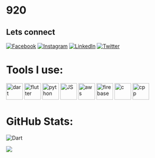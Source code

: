 
# 920


##  Lets connect
[![Facebook](https://cdn3.iconfinder.com/data/icons/picons-social/57/06-facebook-48.png)](https://facebook.com/anishmishra920) [![Instagram](https://cdn4.iconfinder.com/data/icons/picons-social/57/38-instagram-2-48.png)](https://instagram.com/920anish920) [![LinkedIn](https://cdn3.iconfinder.com/data/icons/picons-social/57/51-linkedin-48.png)](https://linkedin.com/in/920anish920) [![Twitter](https://cdn3.iconfinder.com/data/icons/picons-social/57/05-twitter-48.png)](https://twitter.com/anish920920) 

# Tools I use:

<p >
<img src="https://cdn.jsdelivr.net/gh/devicons/devicon/icons/dart/dart-original.svg" alt="dart" width="45" height="45" />
<img src="https://cdn.jsdelivr.net/gh/devicons/devicon/icons/flutter/flutter-original.svg" alt="flutter" width="45" height="45" />
<img src="https://cdn.jsdelivr.net/gh/devicons/devicon/icons/python/python-original.svg" alt="python" width="45" height="45"/>
<img src="https://cdn.jsdelivr.net/gh/devicons/devicon/icons/javascript/javascript-original.svg" alt="JS" width="45" height="45" />
<img src="https://cdn.jsdelivr.net/gh/devicons/devicon/icons/amazonwebservices/amazonwebservices-original.svg" alt="aws" width="45" height="45" />
<img src="https://cdn.jsdelivr.net/gh/devicons/devicon/icons/firebase/firebase-plain.svg" alt="firebase" width="45" height="45" />
<img src="https://cdn.jsdelivr.net/gh/devicons/devicon/icons/c/c-original.svg" alt="c" width="45" height="45" />
<img src="https://cdn.jsdelivr.net/gh/devicons/devicon/icons/cplusplus/cplusplus-original.svg" alt="cpp" width="45" height="45" />

</p>
          
#  GitHub Stats:

![Dart](https://github-readme-stats.vercel.app/api?username=920anish&theme=material-palenight&hide_border=false&include_all_commits=false&count_private=false)



![](https://github-readme-stats.vercel.app/api/top-langs/?username=920anish&theme=material-palenight&hide_border=false&include_all_commits=false&count_private=false&layout=compact)




